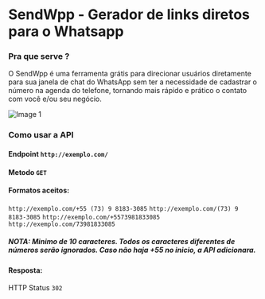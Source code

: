 # SendWpp - Gerador de links diretos para o Whatsapp

### Pra que serve ?

O SendWpp é uma ferramenta grátis para direcionar usuários diretamente para sua janela de chat do WhatsApp sem ter a necessidade de cadastrar o número na agenda do telefone, tornando mais rápido e prático o contato com você e/ou seu negócio. <br />

![Image 1](https://github.com/jco666/sendwpp/blob/master/readme_1.png) <br />

### Como usar a API

#### Endpoint ```http://exemplo.com/```

#### Metodo ```GET```

#### Formatos aceitos:

```http://exemplo.com/+55 (73) 9 8183-3085```
```http://exemplo.com/(73) 9 8183-3085```
```http://exemplo.com/+5573981833085```
```http://exemplo.com/73981833085```

##### NOTA: Minimo de 10 caracteres. Todos os caracteres diferentes de números serão ignorados. Caso não haja +55 no inicio, a API adicionara.

#### Resposta:

HTTP Status ```302```
